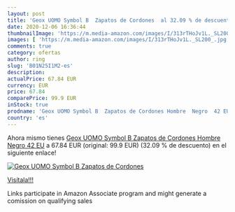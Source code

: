 ```yaml
---
layout: post
title: 'Geox UOMO Symbol B  Zapatos de Cordones  al 32.09 % de descuento'
date: 2020-12-06 16:36:44
thumbnailImage: 'https://m.media-amazon.com/images/I/313rTHoJv1L._SL200_.jpg'
images: [ 'https://m.media-amazon.com/images/I/313rTHoJv1L._SL200_.jpg' ]
comments: true
category: ofertas
author: ring
slug: 'B01N25I1M2-es'
description:
actualPrice: 67.84 EUR
currency: EUR
price: 67.84
comparePrice: 99.9 EUR
inStock: true
prodname: 'Geox UOMO Symbol B  Zapatos de Cordones Hombre  Negro  42 EU'
country: 'es'
---
```


Ahora mismo tienes [Geox UOMO Symbol B  Zapatos de Cordones Hombre  Negro  42 EU](https://www.amazon.es/dp/B01N25I1M2/?tag=tolees-21) a 67.84 EUR (original: 99.9 EUR) (32.09 %  de descuento) en el siguiente enlace!

[![Geox UOMO Symbol B  Zapatos de Cordones ](https://m.media-amazon.com/images/I/313rTHoJv1L._SL200_.jpg)](https://www.amazon.es/dp/B01N25I1M2/?tag=tolees-21)

[Visítala!!!](https://www.amazon.es/dp/B01N25I1M2/?tag=tolees-21)

Links participate in Amazon Associate program and might generate a comission on qualifying sales
